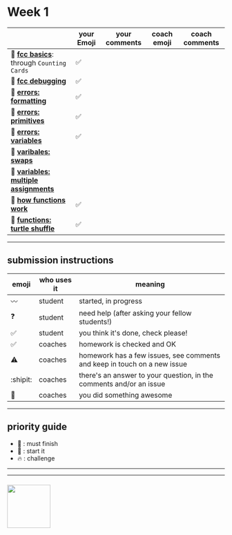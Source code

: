 # Week 1

|  | your Emoji | your comments | coach emoji | coach comments |
|--- |---| --- | --- | --- |
| :seedling: __[fcc basics](./fcc-basic-js-pt-1.md)__: through ```Counting Cards``` | :white_check_mark: | || | | |
| :dash: __[fcc debugging](./fcc-debugging.md)__ | :white_check_mark:  | | | |
| :seedling: __[errors: formatting](./jl-errors-formatting.md)__ | :white_check_mark:  | | | |
| :seedling: __[errors: primitives](./jl-errors-primitive-types.md)__ | :white_check_mark:   | | | |
| :seedling: __[errors: variables](./jl-errors-variables.md)__ | :white_check_mark:  | | | |
| :seedling: __[varibales: swaps](./jl-variables-swaps.md)__ | | | | |
| :dash: __[variables: multiple assignments](./jl-variables-multiple.md)__ | | | | |
| :seedling: __[how functions work](./jl-functions.md)__ |:white_check_mark: | | | |
| :dash: __[functions: turtle shuffle](./jl-turtle-shuffle.md)__ | :white_check_mark:  | | | |

---


## submission instructions

| emoji | who uses it | meaning |
| --- | --- | --- |
|  :wavy_dash: | student | started, in progress  | 
| :question: | student | need help (after asking your fellow students!) | 
| :white_check_mark: | student | you think it's done, check please! | 
| :white_check_mark: | coaches | homework is checked and OK |
| :warning: | coaches | homework has a few issues, see comments and keep in touch on a new issue |
| :shipit: | coaches | there's an answer to your question, in the comments and/or an issue  | 
| :star2: | coaches | you did something awesome |

---

## priority guide

* :seedling: : must finish
* :dash: : start it
* :fire: : challenge

___
___
### <a href="https://hackyourfuture.be" target="_blank"><img src="https://pbs.twimg.com/profile_images/984474625009741824/Bs_qKx6-_400x400.jpg" width="100" height="100"></img></a>

